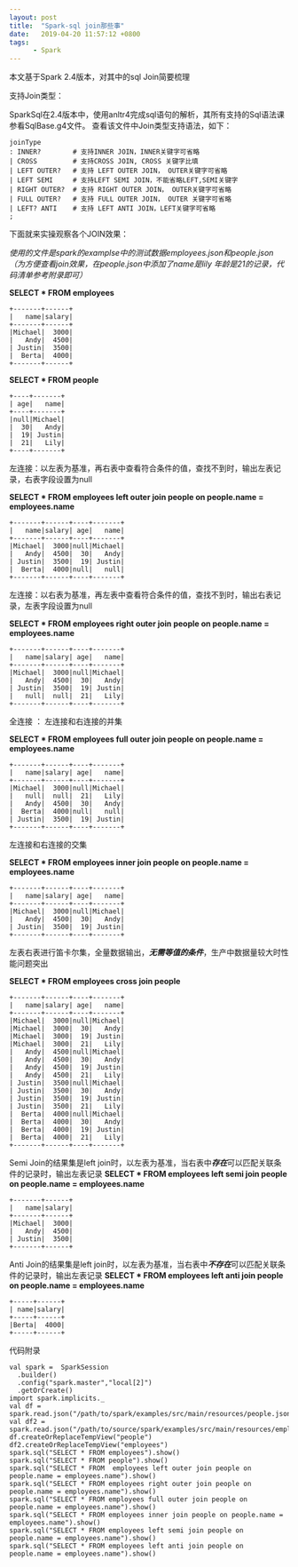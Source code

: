 ```yaml
---
layout: post
title:  "Spark-sql join那些事"
date:   2019-04-20 11:57:12 +0800
tags:
      - Spark
---
```


本文基于Spark 2.4版本，对其中的sql Join简要梳理

支持Join类型：

SparkSql在2.4版本中，使用anltr4完成sql语句的解析，其所有支持的Sql语法课参看SqlBase.g4文件。
查看该文件中Join类型支持语法，如下：
    
    joinType
    : INNER?        # 支持INNER JOIN，INNER关键字可省略
    | CROSS         # 支持CROSS JOIN, CROSS 关键字比填
    | LEFT OUTER?   # 支持 LEFT OUTER JOIN， OUTER关键字可省略
    | LEFT SEMI     # 支持LEFT SEMI JOIN，不能省略LEFT,SEMI关键字
    | RIGHT OUTER?  # 支持 RIGHT OUTER JOIN， OUTER关键字可省略
    | FULL OUTER?   # 支持 FULL OUTER JOIN， OUTER 关键字可省略
    | LEFT? ANTI    # 支持 LEFT ANTI JOIN，LEFT关键字可省略
    ;

下面就来实操观察各个JOIN效果：
    
  
 *使用的文件是spark的examplse中的测试数据employees.json和people.json（为方便查看join效果，在people.json中添加了name是lily 年龄是21的记录，代码清单参考附录即可）*
 
 **SELECT * FROM employees**
 
    +-------+------+
    |   name|salary|
    +-------+------+
    |Michael|  3000|
    |   Andy|  4500|
    | Justin|  3500|
    |  Berta|  4000|
    +-------+------+

**SELECT * FROM people**

    +----+-------+
    | age|   name|
    +----+-------+
    |null|Michael|
    |  30|   Andy|
    |  19| Justin|
    |  21|   Lily|
    +----+-------+

左连接：以左表为基准，再右表中查看符合条件的值，查找不到时，输出左表记录，右表字段设置为null

 **SELECT * FROM  employees left outer join people on people.name = employees.name**
    
    +-------+------+----+-------+
    |   name|salary| age|   name|
    +-------+------+----+-------+
    |Michael|  3000|null|Michael|
    |   Andy|  4500|  30|   Andy|
    | Justin|  3500|  19| Justin|
    |  Berta|  4000|null|   null|
    +-------+------+----+-------+

左连接：以右表为基准，再左表中查看符合条件的值，查找不到时，输出右表记录，左表字段设置为null

**SELECT * FROM employees right outer join people on people.name = employees.name**
    
    +-------+------+----+-------+
    |   name|salary| age|   name|
    +-------+------+----+-------+
    |Michael|  3000|null|Michael|
    |   Andy|  4500|  30|   Andy|
    | Justin|  3500|  19| Justin|
    |   null|  null|  21|   Lily|
    +-------+------+----+-------+

全连接 ： 左连接和右连接的并集

**SELECT * FROM employees full outer join people on people.name = employees.name**
    
    +-------+------+----+-------+
    |   name|salary| age|   name|
    +-------+------+----+-------+
    |Michael|  3000|null|Michael|
    |   null|  null|  21|   Lily|
    |   Andy|  4500|  30|   Andy|
    |  Berta|  4000|null|   null|
    | Justin|  3500|  19| Justin|
    +-------+------+----+-------+
 
 左连接和右连接的交集
    
**SELECT * FROM employees inner join people on people.name = employees.name**

    +-------+------+----+-------+
    |   name|salary| age|   name|
    +-------+------+----+-------+
    |Michael|  3000|null|Michael|
    |   Andy|  4500|  30|   Andy|
    | Justin|  3500|  19| Justin|
    +-------+------+----+-------+
    
左表右表进行笛卡尔集，全量数据输出，***无需等值的条件***，生产中数据量较大时性能问题突出

**SELECT * FROM employees cross join people**

    +-------+------+----+-------+
    |   name|salary| age|   name|
    +-------+------+----+-------+
    |Michael|  3000|null|Michael|
    |Michael|  3000|  30|   Andy|
    |Michael|  3000|  19| Justin|
    |Michael|  3000|  21|   Lily|
    |   Andy|  4500|null|Michael|
    |   Andy|  4500|  30|   Andy|
    |   Andy|  4500|  19| Justin|
    |   Andy|  4500|  21|   Lily|
    | Justin|  3500|null|Michael|
    | Justin|  3500|  30|   Andy|
    | Justin|  3500|  19| Justin|
    | Justin|  3500|  21|   Lily|
    |  Berta|  4000|null|Michael|
    |  Berta|  4000|  30|   Andy|
    |  Berta|  4000|  19| Justin|
    |  Berta|  4000|  21|   Lily|
    +-------+------+----+-------+
 
 Semi Join的结果集是left join时，以左表为基准，当右表中***存在***可以匹配关联条件的记录时，输出左表记录 
**SELECT * FROM employees left semi join people on people.name = employees.name**  

    +-------+------+
    |   name|salary|
    +-------+------+
    |Michael|  3000|
    |   Andy|  4500|
    | Justin|  3500|
    +-------+------+
  
 Anti Join的结果集是left join时，以左表为基准，当右表中***不存在***可以匹配关联条件的记录时，输出左表记录 
**SELECT * FROM employees left anti join people on people.name = employees.name**
 
    +-----+------+
    | name|salary|
    +-----+------+
    |Berta|  4000|
    +-----+------+

代码附录
    
    val spark =  SparkSession
      .builder()
      .config("spark.master","local[2]")
      .getOrCreate()
    import spark.implicits._
    val df = spark.read.json("/path/to/spark/examples/src/main/resources/people.json")
    val df2 = spark.read.json("/path/to/source/spark/examples/src/main/resources/employees.json")
    df.createOrReplaceTempView("people")
    df2.createOrReplaceTempView("employees")
    spark.sql("SELECT * FROM employees").show()
    spark.sql("SELECT * FROM people").show()
    spark.sql("SELECT * FROM  employees left outer join people on people.name = employees.name").show()
    spark.sql("SELECT * FROM employees right outer join people on people.name = employees.name").show()
    spark.sql("SELECT * FROM employees full outer join people on people.name = employees.name").show()
    spark.sql("SELECT * FROM employees inner join people on people.name = employees.name").show()
    spark.sql("SELECT * FROM employees left semi join people on people.name = employees.name").show()
    spark.sql("SELECT * FROM employees left anti join people on people.name = employees.name").show()
